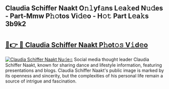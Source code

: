 ## Claudia Schiffer Naakt O𝚗𝚕yf𝚊ns L𝚎a𝚔ed N𝚞𝚍es - Part-Mmw P𝚑𝚘tos Vi𝚍𝚎o - H𝚘𝚝 Part L𝚎a𝚔s 3b9k2

# <h2><a href="http://kf9l51y.oniu.top/?m=Claudia+Schiffer+Naakt">🔗👉 🔴 Claudia Schiffer Naakt P𝚑ot𝚘𝚜 V𝚒d𝚎o</a></h2>

[![Claudia Schiffer Naakt Nu𝚍e𝚜](https://i.imgur.com/0qMVB7G.gif)](http://kf9l51y.oniu.top/?m=Claudia+Schiffer+Naakt)
Social media thought leader Claudia Schiffer Naakt, known for sharing dance and lifestyle information, featuring presentations and blogs. Claudia Schiffer Naakt's public image is marked by its openness and sincerity, but the complexities of his personal life remain a source of intrigue and fascination.  
